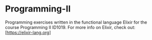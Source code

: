 # Programming-II
Programming exercises written in the functional language Elixir for the course Programming II ID1019.
For more info on Elixir, check out: [https://elixir-lang.org]
